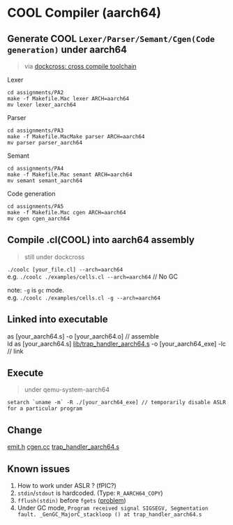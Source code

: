 # COOL Compiler (aarch64)

## Generate COOL `Lexer/Parser/Semant/Cgen(Code generation)` under aarch64
> via [dockcross: cross compile toolchain](https://github.com/dockcross/dockcross)

Lexer
```
cd assignments/PA2
make -f Makefile.Mac lexer ARCH=aarch64
mv lexer lexer_aarch64
```
Parser
```
cd assignments/PA3
make -f Makefile.MacMake parser ARCH=aarch64
mv parser parser_aarch64
```
Semant
```
cd assignments/PA4
make -f Makefile.Mac semant ARCH=aarch64
mv semant semant_aarch64
```
Code generation
```
cd assignments/PA5
make -f Makefile.Mac cgen ARCH=aarch64
mv cgen cgen_aarch64
```

## Compile .cl(COOL) into aarch64 assembly
> still under dockcross

`./coolc [your_file.cl] --arch=aarch64` \
e.g. `./coolc ./examples/cells.cl --arch=aarch64` // No GC

note: `-g` is `gc` mode. \
e.g. `./coolc ./examples/cells.cl -g --arch=aarch64`

## Linked into executable

as [your_aarch64.s] -o [your_aarch64.o] // assemble \
ld as [your_aarch64.s] [lib/trap_handler_aarch64.s](https://github.com/tingwei628/cool-compiler-1/blob/tingwei628-aarch64/lib/trap_handler_aarch64.s) -o [your_aarch64_exe] -lc // link


## Execute 
> under qemu-system-aarch64
```
setarch `uname -m` -R ./[your_aarch64_exe] // temporarily disable ASLR for a particular program
```

## Change
[emit.h]()
[cgen.cc]()
[trap_handler_aarch64.s](https://github.com/tingwei628/cool-compiler-1/blob/tingwei628-aarch64/lib/trap_handler_aarch64.s)

## Known issues
1. How to work under ASLR ? (fPIC?)
2. `stdin`/`stdout` is hardcoded. (Type: `R_AARCH64_COPY`)
3. `fflush(stdin)` before `fgets` ([problem](https://stackoverflow.com/a/63369562/5321961))
4. Under GC mode, `Program received signal SIGSEGV, Segmentation fault. _GenGC_MajorC_stackloop () at trap_handler_aarch64.s`
